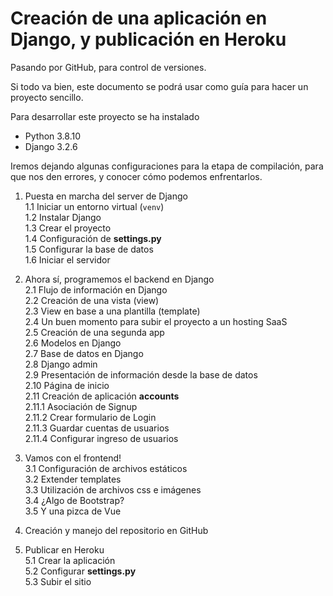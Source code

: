 # Creación de una aplicación en Django, y publicación en Heroku
Pasando por GitHub, para control de versiones.

Si todo va bien, este documento se podrá usar como guía para hacer un proyecto sencillo.

Para desarrollar este proyecto se ha instalado
* Python 3.8.10
* Django 3.2.6

Iremos dejando algunas configuraciones para la etapa de compilación, para que nos den errores, y conocer cómo podemos enfrentarlos.


1. Puesta en marcha del server de Django  
  1.1 Iniciar un entorno virtual (`venv`)  
  1.2 Instalar Django  
  1.3 Crear el proyecto  
  1.4 Configuración de **settings.py**  
  1.5 Configurar la base de datos  
  1.6 Iniciar el servidor  

2. Ahora sí, programemos el backend en Django  
  2.1  Flujo de información en Django  
  2.2  Creación de una vista (view)  
  2.3  View en base a una plantilla (template)  
  2.4  Un buen momento para subir el proyecto a un hosting SaaS  
  2.5  Creación de una segunda app  
  2.6  Modelos en Django  
  2.7  Base de datos en Django  
  2.8  Django admin  
  2.9  Presentación de información desde la base de datos  
  2.10 Página de inicio  
  2.11 Creación de aplicación **accounts**  
    2.11.1 Asociación de Signup  
    2.11.2 Crear formulario de Login  
    2.11.3 Guardar cuentas de usuarios  
    2.11.4 Configurar ingreso de usuarios  

3. Vamos con el frontend!  
  3.1 Configuración de archivos estáticos  
  3.2 Extender templates  
  3.3 Utilización de archivos css e imágenes  
  3.4 ¿Algo de Bootstrap?  
  3.5 Y una pizca de Vue  
  
4. Creación y manejo del repositorio en GitHub  

5. Publicar en Heroku  
  5.1 Crear la aplicación  
  5.2 Configurar **settings.py**  
  5.3 Subir el sitio  
  
  
